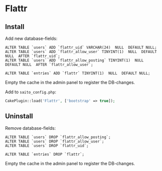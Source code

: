 # Flattr #

## Install ##


Add new database-fields:

```mysql
ALTER TABLE `users` ADD `flattr_uid` VARCHAR(24)  NULL  DEFAULT NULL;
ALTER TABLE `users` ADD `flattr_allow_user` TINYINT(1)  NULL  DEFAULT NULL  AFTER `flattr_uid`;
ALTER TABLE `users` ADD `flattr_allow_posting` TINYINT(1)  NULL  DEFAULT NULL  AFTER `flattr_allow_user`;

ALTER TABLE `entries` ADD `flattr` TINYINT(1)  NULL  DEFAULT NULL;
```

Empty the cache in the admin panel to register the DB-changes.


Add to `saito_config.php`:

```php
CakePlugin::load('Flattr', ['bootstrap' => true]);
```

## Uninstall ##

Remove database-fields:

```mysql
ALTER TABLE `users` DROP `flattr_allow_posting`;
ALTER TABLE `users` DROP `flattr_allow_user`;
ALTER TABLE `users` DROP `flattr_uid`;

ALTER TABLE `entries` DROP `flattr`;
```

Empty the cache in the admin panel to register the DB-changes.